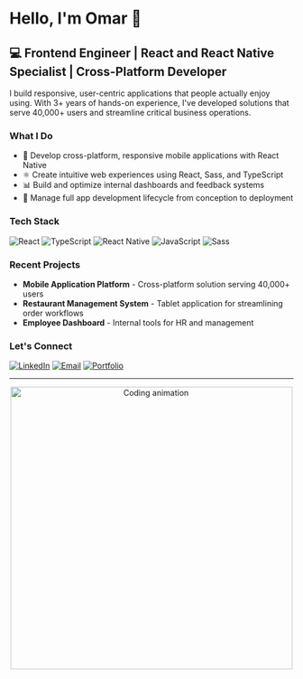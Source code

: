 # Hello, I'm Omar 👋

## 💻 Frontend Engineer | React and React Native Specialist | Cross-Platform Developer

I build responsive, user-centric applications that people actually enjoy using. With 3+ years of hands-on experience, I've developed solutions that serve 40,000+ users and streamline critical business operations.

### What I Do

- 🚀 Develop cross-platform, responsive mobile applications with React Native
- ⚛️ Create intuitive web experiences using React, Sass, and TypeScript
- 📊 Build and optimize internal dashboards and feedback systems
- 🔄 Manage full app development lifecycle from conception to deployment

### Tech Stack

![React](https://img.shields.io/badge/-React-61DAFB?style=flat-square&logo=react&logoColor=black)
![TypeScript](https://img.shields.io/badge/-TypeScript-3178C6?style=flat-square&logo=typescript&logoColor=white)
![React Native](https://img.shields.io/badge/-React%20Native-61DAFB?style=flat-square&logo=react&logoColor=black)
![JavaScript](https://img.shields.io/badge/-JavaScript-F7DF1E?style=flat-square&logo=javascript&logoColor=black)
![Sass](https://img.shields.io/badge/-Sass-CC6699?style=flat-square&logo=sass&logoColor=white)

### Recent Projects

- **Mobile Application Platform** - Cross-platform solution serving 40,000+ users
- **Restaurant Management System** - Tablet application for streamlining order workflows
- **Employee Dashboard** - Internal tools for HR and management

### Let's Connect

[![LinkedIn](https://img.shields.io/badge/-LinkedIn-0A66C2?style=flat-square&logo=linkedin&logoColor=white)](https://linkedin.com/in/omar-sherif-farag)
[![Email](https://img.shields.io/badge/-Email-D14836?style=flat-square&logo=gmail&logoColor=white)](mailto:omaar.sherif@gmail.com)
[![Portfolio](https://img.shields.io/badge/-Portfolio-000000?style=flat-square&logo=safari&logoColor=white)]([https://yourportfolio.com](https://portfolio-asekon.vercel.app/))

---

<div align="center">
  <img src="https://your-gif-url-here.gif" alt="Coding animation" width="500">
</div>
